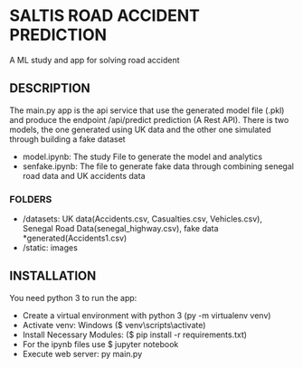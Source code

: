 # SALTIS ROAD ACCIDENT PREDICTION 
A ML study and app for solving road accident 

## DESCRIPTION
The main.py app is the api service that use the generated model file (.pkl) 
and produce the endpoint /api/predict prediction (A Rest API).
There is two models, the one generated using UK data and the other one simulated through building
a fake dataset
- model.ipynb: The study File to generate the model and analytics
- senfake.ipynb: The file to generate fake data through combining senegal road data and UK accidents data

### FOLDERS
- /datasets: UK data(Accidents.csv, Casualties.csv, Vehicles.csv), Senegal Road Data(senegal_highway.csv),
  fake data *generated(Accidents1.csv)
- /static: images

## INSTALLATION
You need python 3 to run the app:
- Create a virtual environment with python 3 (py -m virtualenv venv)
- Activate venv: Windows ($ venv\scripts\activate)
- Install Necessary Modules: ($ pip install -r requirements.txt)
- For the ipynb files use $ jupyter notebook
- Execute web server: py main.py 
  
  
